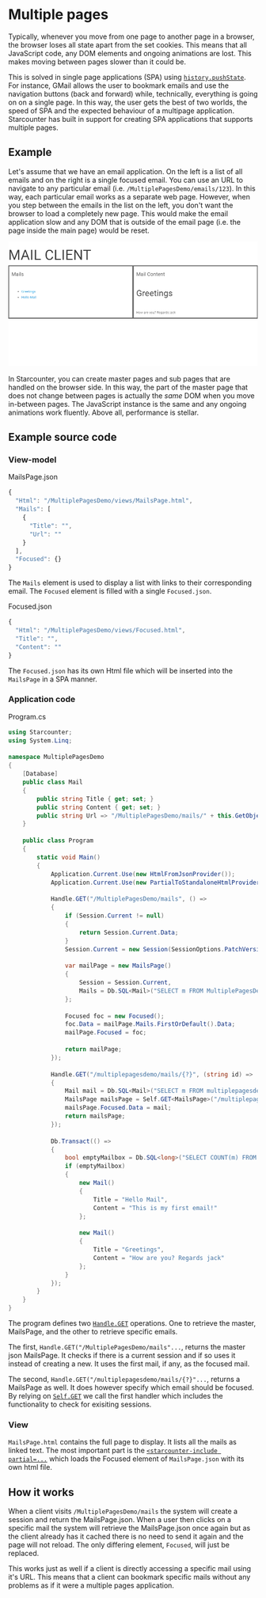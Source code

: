 # Multiple pages

Typically, whenever you move from one page to another page in a browser, the browser loses all state apart from the set cookies. This means that all JavaScript code, any DOM elements and ongoing animations are lost. This makes moving between pages slower than it could be.

This is solved in single page applications \(SPA\) using [`history.pushState`](https://developer.mozilla.org/en-US/docs/Web/Guide/API/DOM/Manipulating_the_browser_history). For instance, GMail allows the user to bookmark emails and use the navigation buttons \(back and forward\) while, technically, everything is going on on a single page. In this way, the user gets the best of two worlds, the speed of SPA and the expected behaviour of a multipage application. Starcounter has built in support for creating SPA applications that supports multiple pages.

## Example

Let's assume that we have an email application. On the left is a list of all emails and on the right is a single focused email. You can use an URL to navigate to any particular email \(i.e. `/MultiplePagesDemo/emails/123`\). In this way, each particular email works as a separate web page. However, when you step between the emails in the list on the left, you don't want the browser to load a completely new page. This would make the email application slow and any DOM that is outside of the email page \(i.e. the page inside the main page\) would be reset.

![Multiple pages in action](../.gitbook/assets/multiplepages%20%281%29.gif)

In Starcounter, you can create master pages and sub pages that are handled on the browser side. In this way, the part of the master page that does not change between pages is actually the _same_ DOM when you move in-between pages. The JavaScript instance is the same and any ongoing animations work fluently. Above all, performance is stellar.

## Example source code

### View-model

MailsPage.json

```javascript
{
  "Html": "/MultiplePagesDemo/views/MailsPage.html",
  "Mails": [
    {
      "Title": "",
      "Url": ""
    }
  ],
  "Focused": {}
}
```

The `Mails` element is used to display a list with links to their corresponding email. The `Focused` element is filled with a single `Focused.json`.

Focused.json

```javascript
{
  "Html": "/MultiplePagesDemo/views/Focused.html",
  "Title": "",
  "Content": ""
}
```

The `Focused.json` has its own Html file which will be inserted into the `MailsPage` in a SPA manner.

### Application code

Program.cs

```csharp
using Starcounter;
using System.Linq;

namespace MultiplePagesDemo
{
    [Database]
    public class Mail
    {
        public string Title { get; set; }
        public string Content { get; set; }
        public string Url => "/MultiplePagesDemo/mails/" + this.GetObjectID();
    }

    public class Program
    {
        static void Main()
        {
            Application.Current.Use(new HtmlFromJsonProvider());
            Application.Current.Use(new PartialToStandaloneHtmlProvider());

            Handle.GET("/MultiplePagesDemo/mails", () =>
            {
                if (Session.Current != null)
                {
                    return Session.Current.Data;
                }
                Session.Current = new Session(SessionOptions.PatchVersioning);

                var mailPage = new MailsPage()
                {
                    Session = Session.Current,
                    Mails = Db.SQL<Mail>("SELECT m FROM MultiplePagesDemo.Mail m")
                };

                Focused foc = new Focused();
                foc.Data = mailPage.Mails.FirstOrDefault().Data;
                mailPage.Focused = foc;

                return mailPage;
            });

            Handle.GET("/multiplepagesdemo/mails/{?}", (string id) =>
            {
                Mail mail = Db.SQL<Mail>("SELECT m FROM multiplepagesdemo.mail m WHERE objectid=?", id).FirstOrDefault();
                MailsPage mailsPage = Self.GET<MailsPage>("/multiplepagesdemo/mails");
                mailsPage.Focused.Data = mail;
                return mailsPage;
            });

            Db.Transact(() =>
            {
                bool emptyMailbox = Db.SQL<long>("SELECT COUNT(m) FROM multiplepagesdemo.mail m").FirstOrDefault() == 0;
                if (emptyMailbox)
                {
                    new Mail()
                    {
                        Title = "Hello Mail",
                        Content = "This is my first email!"
                    };

                    new Mail()
                    {
                        Title = "Greetings",
                        Content = "How are you? Regards jack"
                    };
                }
            });
        }
    }
}
```

The program defines two [`Handle.GET`](https://docs.starcounter.io/guides/network/handling-http-requests/) operations. One to retrieve the master, MailsPage, and the other to retrieve specific emails.

The first, `Handle.GET("/MultiplePagesDemo/mails"...`, returns the master json MailsPage. It checks if there is a current session and if so uses it instead of creating a new. It uses the first mail, if any, as the focused mail.

The second, `Handle.GET("/multiplepagesdemo/mails/{?}"...`, returns a MailsPage as well. It does however specify which email should be focused. By relying on [`Self.GET`](https://docs.starcounter.io/guides/network/internal-self-calls/) we call the first handler which includes the functionality to check for exisiting sessions.

### View

`MailsPage.html` contains the full page to display. It lists all the mails as linked text. The most important part is the [`<starcounter-include partial=...`](https://docs.starcounter.io/guides/web-apps/html-views/) which loads the Focused element of `MailsPage.json` with its own html file.

## How it works

When a client visits `/MultiplePagesDemo/mails` the system will create a session and return the MailsPage.json. When a user then clicks on a specific mail the system will retrieve the MailsPage.json once again but as the client already has it cached there is no need to send it again and the page will not reload. The only differing element, `Focused`, will just be replaced.

This works just as well if a client is directly accessing a specific mail using it's URL. This means that a client can bookmark specific mails without any problems as if it were a multiple pages application.

